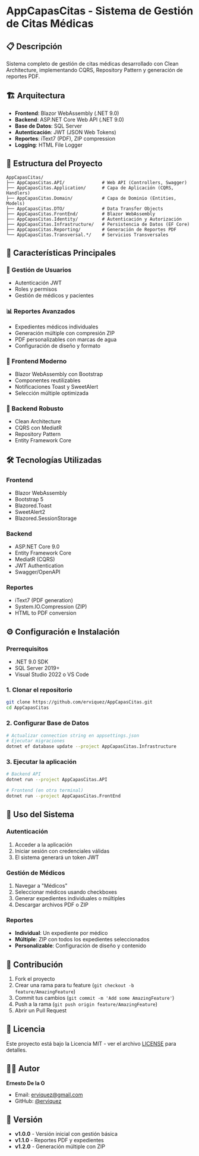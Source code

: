 # AppCapasCitas - Sistema de Gestión de Citas Médicas

## 📋 Descripción
Sistema completo de gestión de citas médicas desarrollado con Clean Architecture, implementando CQRS, Repository Pattern y generación de reportes PDF.

## 🏗️ Arquitectura
- **Frontend**: Blazor WebAssembly (.NET 9.0)
- **Backend**: ASP.NET Core Web API (.NET 9.0)
- **Base de Datos**: SQL Server
- **Autenticación**: JWT (JSON Web Tokens)
- **Reportes**: iText7 (PDF), ZIP compression
- **Logging**: HTML File Logger

## 📁 Estructura del Proyecto

```
AppCapasCitas/
├── AppCapasCitas.API/              # Web API (Controllers, Swagger)
├── AppCapasCitas.Application/      # Capa de Aplicación (CQRS, Handlers)
├── AppCapasCitas.Domain/           # Capa de Dominio (Entities, Models)
├── AppCapasCitas.DTO/              # Data Transfer Objects
├── AppCapasCitas.FrontEnd/         # Blazor WebAssembly
├── AppCapasCitas.Identity/         # Autenticación y Autorización
├── AppCapasCitas.Infrastructure/   # Persistencia de Datos (EF Core)
├── AppCapasCitas.Reporting/        # Generación de Reportes PDF
└── AppCapasCitas.Transversal.*/    # Servicios Transversales
```

## 🚀 Características Principales

### 👥 Gestión de Usuarios
- Autenticación JWT
- Roles y permisos
- Gestión de médicos y pacientes

### 📊 Reportes Avanzados
- Expedientes médicos individuales
- Generación múltiple con compresión ZIP
- PDF personalizables con marcas de agua
- Configuración de diseño y formato

### 🎨 Frontend Moderno
- Blazor WebAssembly con Bootstrap
- Componentes reutilizables
- Notificaciones Toast y SweetAlert
- Selección múltiple optimizada

### 🔧 Backend Robusto
- Clean Architecture
- CQRS con MediatR
- Repository Pattern
- Entity Framework Core

## 🛠️ Tecnologías Utilizadas

### Frontend
- Blazor WebAssembly
- Bootstrap 5
- Blazored.Toast
- SweetAlert2
- Blazored.SessionStorage

### Backend
- ASP.NET Core 9.0
- Entity Framework Core
- MediatR (CQRS)
- JWT Authentication
- Swagger/OpenAPI

### Reportes
- iText7 (PDF generation)
- System.IO.Compression (ZIP)
- HTML to PDF conversion

## ⚙️ Configuración e Instalación

### Prerrequisitos
- .NET 9.0 SDK
- SQL Server 2019+
- Visual Studio 2022 o VS Code

### 1. Clonar el repositorio
```bash
git clone https://github.com/erviquez/AppCapasCitas.git
cd AppCapasCitas
```

### 2. Configurar Base de Datos
```bash
# Actualizar connection string en appsettings.json
# Ejecutar migraciones
dotnet ef database update --project AppCapasCitas.Infrastructure
```

### 3. Ejecutar la aplicación
```bash
# Backend API
dotnet run --project AppCapasCitas.API

# Frontend (en otra terminal)
dotnet run --project AppCapasCitas.FrontEnd
```

## 📝 Uso del Sistema

### Autenticación
1. Acceder a la aplicación
2. Iniciar sesión con credenciales válidas
3. El sistema generará un token JWT

### Gestión de Médicos
1. Navegar a "Médicos"
2. Seleccionar médicos usando checkboxes
3. Generar expedientes individuales o múltiples
4. Descargar archivos PDF o ZIP

### Reportes
- **Individual**: Un expediente por médico
- **Múltiple**: ZIP con todos los expedientes seleccionados
- **Personalizable**: Configuración de diseño y contenido

## 🤝 Contribución
1. Fork el proyecto
2. Crear una rama para tu feature (`git checkout -b feature/AmazingFeature`)
3. Commit tus cambios (`git commit -m 'Add some AmazingFeature'`)
4. Push a la rama (`git push origin feature/AmazingFeature`)
5. Abrir un Pull Request

## 📄 Licencia
Este proyecto está bajo la Licencia MIT - ver el archivo [LICENSE](LICENSE) para detalles.

## 👨‍💻 Autor
**Ernesto De la O**
- Email: erviquez@gmail.com
- GitHub: [@erviquez](https://github.com/erviquez)

## 🔄 Versión
- **v1.0.0** - Versión inicial con gestión básica
- **v1.1.0** - Reportes PDF y expedientes
- **v1.2.0** - Generación múltiple con ZIP